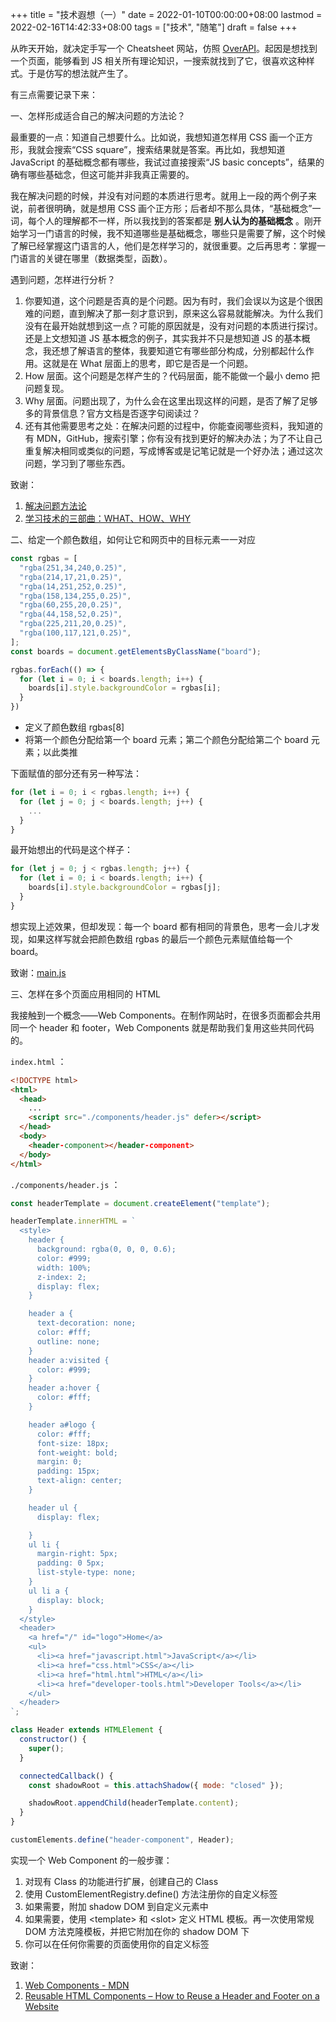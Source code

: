 +++
title = "技术遐想（一）"
date = 2022-01-10T00:00:00+08:00
lastmod = 2022-02-16T14:42:33+08:00
tags = ["技术", "随笔"]
draft = false
+++

从昨天开始，就决定手写一个 Cheatsheet 网站，仿照 [OverAPI](https://overapi.com/)。起因是想找到一个页面，能够看到 JS 相关所有理论知识，一搜索就找到了它，很喜欢这种样式。于是仿写的想法就产生了。

有三点需要记录下来：

一、怎样形成适合自己的解决问题的方法论？

最重要的一点：知道自己想要什么。比如说，我想知道怎样用 CSS 画一个正方形，我就会搜索“CSS square”，搜索结果就是答案。再比如，我想知道 JavaScript 的基础概念都有哪些，我试过直接搜索“JS basic concepts”，结果的确有哪些基础念，但这可能并非我真正需要的。

我在解决问题的时候，并没有对问题的本质进行思考。就用上一段的两个例子来说，前者很明确，就是想用 CSS 画个正方形；后者却不那么具体，“基础概念”一词，每个人的理解都不一样，所以我找到的答案都是 **别人认为的基础概念** 。刚开始学习一门语言的时候，我不知道哪些是基础概念，哪些只是需要了解，这个时候了解已经掌握这门语言的人，他们是怎样学习的，就很重要。之后再思考：掌握一门语言的关键在哪里（数据类型，函数）。

遇到问题，怎样进行分析？

1.  你要知道，这个问题是否真的是个问题。因为有时，我们会误以为这是个很困难的问题，直到解决了那一刻才意识到，原来这么容易就能解决。为什么我们没有在最开始就想到这一点？可能的原因就是，没有对问题的本质进行探讨。还是上文想知道 JS 基本概念的例子，其实我并不只是想知道 JS 的基本概念，我还想了解语言的整体，我要知道它有哪些部分构成，分别都起什么作用。这就是在 What 层面上的思考，即它是否是一个问题。
2.  How 层面。这个问题是怎样产生的？代码层面，能不能做一个最小 demo 把问题复现。
3.  Why 层面。问题出现了，为什么会在这里出现这样的问题，是否了解了足够多的背景信息？官方文档是否逐字句阅读过？
4.  还有其他需要思考之处：在解决问题的过程中，你能查阅哪些资料，我知道的有 MDN，GitHub，搜索引擎；你有没有找到更好的解决办法；为了不让自己重复解决相同或类似的问题，写成博客或是记笔记就是一个好办法；通过这次问题，学习到了哪些东西。

致谢：

1.  [解决问题方法论](https://github.com/lencx/z/discussions/79)
2.  [学习技术的三部曲：WHAT、HOW、WHY](https://program-think.blogspot.com/2009/02/study-technology-in-three-steps.html)

二、给定一个颜色数组，如何让它和网页中的目标元素一一对应

```js
const rgbas = [
  "rgba(251,34,240,0.25)",
  "rgba(214,17,21,0.25)",
  "rgba(14,251,252,0.25)",
  "rgba(158,134,255,0.25)",
  "rgba(60,255,20,0.25)",
  "rgba(44,158,52,0.25)",
  "rgba(225,211,20,0.25)",
  "rgba(100,117,121,0.25)",
];
const boards = document.getElementsByClassName("board");

rgbas.forEach(() => {
  for (let i = 0; i < boards.length; i++) {
    boards[i].style.backgroundColor = rgbas[i];
  }
})
```

-   定义了颜色数组 rgbas[8]
-   将第一个颜色分配给第一个 board 元素；第二个颜色分配给第二个 board 元素；以此类推

下面赋值的部分还有另一种写法：

```js
for (let i = 0; i < rgbas.length; i++) {
  for (let j = 0; j < boards.length; j++) {
    ...
  }
}
```

最开始想出的代码是这个样子：

```js
for (let j = 0; j < rgbas.length; j++) {
  for (let i = 0; i < boards.length; i++) {
    boards[i].style.backgroundColor = rgbas[j];
  }
}
```

想实现上述效果，但却发现：每一个 board 都有相同的背景色，思考一会儿才发现，如果这样写就会把颜色数组 rgbas 的最后一个颜色元素赋值给每一个 board。

致谢：[main.js](https://50projects50days.com/js/main.js)

三、怎样在多个页面应用相同的 HTML

我接触到一个概念——Web Components。在制作网站时，在很多页面都会共用同一个 header 和 footer，Web Components 就是帮助我们复用这些共同代码的。

`index.html` ：

```html
<!DOCTYPE html>
<html>
  <head>
    ...
    <script src="./components/header.js" defer></script>
  </head>
  <body>
    <header-component></header-component>
  </body>
</html>
```

`./components/header.js` ：

```js
const headerTemplate = document.createElement("template");

headerTemplate.innerHTML = `
  <style>
    header {
      background: rgba(0, 0, 0, 0.6);
      color: #999;
      width: 100%;
      z-index: 2;
      display: flex;
    }

    header a {
      text-decoration: none;
      color: #fff;
      outline: none;
    }
    header a:visited {
      color: #999;
    }
    header a:hover {
      color: #fff;
    }

    header a#logo {
      color: #fff;
      font-size: 18px;
      font-weight: bold;
      margin: 0;
      padding: 15px;
      text-align: center;
    }

    header ul {
      display: flex;

    }
    ul li {
      margin-right: 5px;
      padding: 0 5px;
      list-style-type: none;
    }
    ul li a {
      display: block;
    }
  </style>
  <header>
    <a href="/" id="logo">Home</a>
    <ul>
      <li><a href="javascript.html">JavaScript</a></li>
      <li><a href="css.html">CSS</a></li>
      <li><a href="html.html">HTML</a></li>
      <li><a href="developer-tools.html">Developer Tools</a></li>
    </ul>
  </header>
`;

class Header extends HTMLElement {
  constructor() {
    super();
  }

  connectedCallback() {
    const shadowRoot = this.attachShadow({ mode: "closed" });

    shadowRoot.appendChild(headerTemplate.content);
  }
}

customElements.define("header-component", Header);
```

实现一个 Web Component 的一般步骤：

1.  对现有 Class 的功能进行扩展，创建自己的 Class
2.  使用 CustomElementRegistry.define() 方法注册你的自定义标签
3.  如果需要，附加 shadow DOM 到自定义元素中
4.  如果需要，使用 &lt;template&gt; 和 &lt;slot&gt; 定义 HTML 模板。再一次使用常规 DOM 方法克隆模板，并把它附加在你的 shadow DOM 下
5.  你可以在任何你需要的页面使用你的自定义标签

致谢：

1.  [Web Components - MDN](https://developer.mozilla.org/en-US/docs/Web/Web_Components)
2.  [Reusable HTML Components – How to Reuse a Header and Footer on a Website](https://www.freecodecamp.org/news/reusable-html-components-how-to-reuse-a-header-and-footer-on-a-website/)